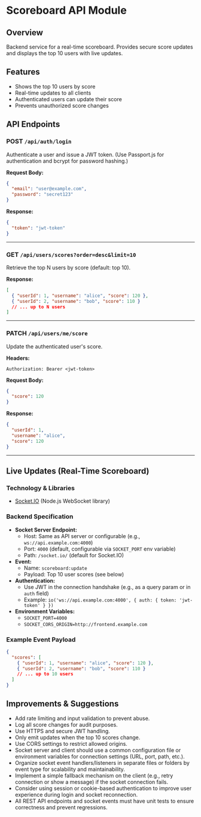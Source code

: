 # Scoreboard API Module

## Overview
Backend service for a real-time scoreboard. Provides secure score updates and displays the top 10 users with live updates.

## Features
- Shows the top 10 users by score
- Real-time updates to all clients
- Authenticated users can update their score
- Prevents unauthorized score changes

## API Endpoints

### POST `/api/auth/login`
Authenticate a user and issue a JWT token. (Use Passport.js for authentication and bcrypt for password hashing.)

**Request Body:**
```json
{
  "email": "user@example.com",
  "password": "secret123"
}
```

**Response:**
```json
{
  "token": "jwt-token"
}
```

---

### GET `/api/users/scores?order=desc&limit=10`
Retrieve the top N users by score (default: top 10).

**Response:**
```json
[
  { "userId": 1, "username": "alice", "score": 120 },
  { "userId": 2, "username": "bob", "score": 110 }
  // ... up to N users
]
```

---

### PATCH `/api/users/me/score`
Update the authenticated user's score.

**Headers:**
```
Authorization: Bearer <jwt-token>
```

**Request Body:**
```json
{
  "score": 120
}
```

**Response:**
```json
{
  "userId": 1,
  "username": "alice",
  "score": 120
}
```

---

## Live Updates (Real-Time Scoreboard)

### Technology & Libraries
- [Socket.IO](https://socket.io/) (Node.js WebSocket library)

### Backend Specification
- **Socket Server Endpoint:**
  - Host: Same as API server or configurable (e.g., `ws://api.example.com:4000`)
  - Port: `4000` (default, configurable via `SOCKET_PORT` env variable)
  - Path: `/socket.io/` (default for Socket.IO)
- **Event:**
  - Name: `scoreboard:update`
  - Payload: Top 10 user scores (see below)
- **Authentication:**
  - Use JWT in the connection handshake (e.g., as a query param or in `auth` field)
  - Example: `io('ws://api.example.com:4000', { auth: { token: 'jwt-token' } })`
- **Environment Variables:**
  - `SOCKET_PORT=4000`
  - `SOCKET_CORS_ORIGIN=http://frontend.example.com`

### Example Event Payload
```json
{
  "scores": [
    { "userId": 1, "username": "alice", "score": 120 },
    { "userId": 2, "username": "bob", "score": 110 }
    // ... up to 10 users
  ]
}
```

## Improvements & Suggestions
- Add rate limiting and input validation to prevent abuse.
- Log all score changes for audit purposes.
- Use HTTPS and secure JWT handling.
- Only emit updates when the top 10 scores change.
- Use CORS settings to restrict allowed origins.
- Socket server and client should use a common configuration file or environment variables for connection settings (URL, port, path, etc.).
- Organize socket event handlers/listeners in separate files or folders by event type for scalability and maintainability.
- Implement a simple fallback mechanism on the client (e.g., retry connection or show a message) if the socket connection fails.
- Consider using session or cookie-based authentication to improve user experience during login and socket reconnection.
- All REST API endpoints and socket events must have unit tests to ensure correctness and prevent regressions.